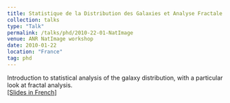 ```yaml
---
title: Statistique de la Distribution des Galaxies et Analyse Fractale
collection: talks
type: "Talk"
permalink: /talks/phd/2010-22-01-NatImage
venue: ANR NatImage workshop
date: 2010-01-22
location: "France"
tag: phd
---
```


Introduction to statistical analysis of the galaxy distribution, with a particular look at fractal analysis. <br>
[[Slides in French]](/files/2010-01-22-NatImage.pdf)<br><br>

